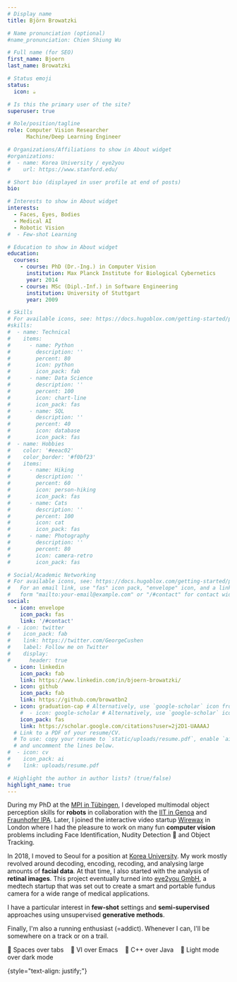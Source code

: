 ```yaml
---
# Display name
title: Björn Browatzki

# Name pronunciation (optional)
#name_pronunciation: Chien Shiung Wu

# Full name (for SEO)
first_name: Bjoern
last_name: Browatzki

# Status emoji
status:
  icon: ☕️

# Is this the primary user of the site?
superuser: true

# Role/position/tagline
role: Computer Vision Researcher 
      Machine/Deep Learning Engineer

# Organizations/Affiliations to show in About widget
#organizations:
#  - name: Korea University / eye2you
#    url: https://www.stanford.edu/

# Short bio (displayed in user profile at end of posts)
bio: 

# Interests to show in About widget
interests:
  - Faces, Eyes, Bodies
  - Medical AI
  - Robotic Vision
#  - Few-shot Learning

# Education to show in About widget
education:
  courses:
    - course: PhD (Dr.-Ing.) in Computer Vision
      institution: Max Planck Institute for Biological Cybernetics
      year: 2014
    - course: MSc (Dipl.-Inf.) in Software Engineering
      institution: University of Stuttgart
      year: 2009

# Skills
# For available icons, see: https://docs.hugoblox.com/getting-started/page-builder/#icons
#skills:
#  - name: Technical
#    items:
#      - name: Python
#        description: ''
#        percent: 80
#        icon: python
#        icon_pack: fab
#      - name: Data Science
#        description: ''
#        percent: 100
#        icon: chart-line
#        icon_pack: fas
#      - name: SQL
#        description: ''
#        percent: 40
#        icon: database
#        icon_pack: fas
#  - name: Hobbies
#    color: '#eeac02'
#    color_border: '#f0bf23'
#    items:
#      - name: Hiking
#        description: ''
#        percent: 60
#        icon: person-hiking
#        icon_pack: fas
#      - name: Cats
#        description: ''
#        percent: 100
#        icon: cat
#        icon_pack: fas
#      - name: Photography
#        description: ''
#        percent: 80
#        icon: camera-retro
#        icon_pack: fas

# Social/Academic Networking
# For available icons, see: https://docs.hugoblox.com/getting-started/page-builder/#icons
#   For an email link, use "fas" icon pack, "envelope" icon, and a link in the
#   form "mailto:your-email@example.com" or "/#contact" for contact widget.
social:
  - icon: envelope
    icon_pack: fas
    link: '/#contact'
#  - icon: twitter
#    icon_pack: fab
#    link: https://twitter.com/GeorgeCushen
#    label: Follow me on Twitter
#    display:
#      header: true
  - icon: linkedin
    icon_pack: fab
    link: https://www.linkedin.com/in/bjoern-browatzki/
  - icon: github
    icon_pack: fab
    link: https://github.com/browatbn2
  - icon: graduation-cap # Alternatively, use `google-scholar` icon from `ai` icon pack
    #  - icon: google-scholar # Alternatively, use `google-scholar` icon from `ai` icon pack
    icon_pack: fas
    link: https://scholar.google.com/citations?user=2j2D1-UAAAAJ
  # Link to a PDF of your resume/CV.
  # To use: copy your resume to `static/uploads/resume.pdf`, enable `ai` icons in `params.yaml`,
  # and uncomment the lines below.
#  - icon: cv
#    icon_pack: ai
#    link: uploads/resume.pdf

# Highlight the author in author lists? (true/false)
highlight_name: true
---
```


[//]: # (I'm a computer vision researcher and engineer. )

During my PhD at the [MPI in Tübingen](https://www.kyb.tuebingen.mpg.de/human-perception-cognition-action), I developed multimodal object perception skills for **robots** in collaboration with the [IIT in Genoa](https://iit.it) and [Fraunhofer IPA](https://www.ipa.fraunhofer.de). 
Later, I joined the interactive video startup [Wirewax](https://wirewax.app) in London where I had the pleasure to work on many fun **computer vision** problems including Face Identification, 
Nudity Detection :eyes: and Object Tracking.

In 2018, I moved to Seoul for a position at [Korea University](https://cogsyslab.notion.site/). My work mostly revolved around decoding, encoding, recoding, and analysing large amounts of **facial data**. 
At that time, I also started with the analysis of **retinal images**. This project eventually turned into [eye2you GmbH](https://eye2you.github.io/), a medtech startup that was set out to create a smart and portable fundus camera for a wide range of medical applications. 

I have a particular interest in **few-shot** settings and **semi-supervised** approaches using unsupervised **generative methods**.

[//]: # (Finally, I'm also a running enthusiast &#40;=addict&#41;. When I'm not injured &#40;which unfortunately has been rare lately&#41; you usually find me somewhere on a track or trail.)
Finally, I'm also a running enthusiast (=addict). Whenever I can, I'll be somewhere on a track or on a trail.

[//]: # (**:small_orange_diamond: Spaces over tabs :small_orange_diamond: VI over Emacs :small_orange_diamond: C++ over Java :small_orange_diamond: Light mode over dark mode**)
:small_blue_diamond: Spaces over tabs &nbsp;&nbsp; :small_blue_diamond: VI over Emacs &nbsp;&nbsp; :small_blue_diamond: C++ over Java &nbsp;&nbsp; :small_blue_diamond: Light mode over dark mode

[//]: # (&nbsp;  <span style="font-size:0.5em;">&#40;yes, I'm old school&#41;</span>)

[//]: # (Gnome over KDE :small_blue_diamond: )


[//]: # (If possible together with people from these fabulous running clubs: )

[//]: # ([Seoul Flyers]&#40;https://seoulflyers.wixsite.com/seoulflyers&#41;, [Victoria Park Harriers]&#40;https://vphthac.org.uk/&#41;, [LAV Tübingen]&#40;https://lav-tuebingen.com/&#41;)

{style="text-align: justify;"}
